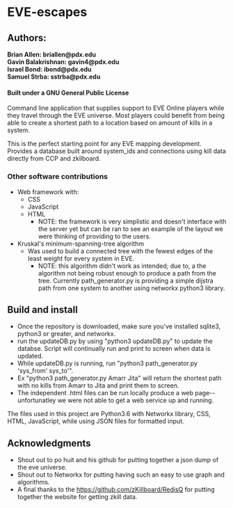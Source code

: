 # **EVE-escapes**
## Authors:
__Brian Allen: briallen@pdx.edu__  
__Gavin Balakrishnan: gavin4@pdx.edu__  
__Israel Bond: ibond@pdx.edu__   
__Samuel Strba: sstrba@pdx.edu__  
#### Built under a GNU General Public License      

Command line application that supplies support to EVE Online players while they travel through the EVE universe.
Most players could benefit from being able to create a shortest path to a location
based on amount of kills in a system.  

This is the perfect starting point for any EVE mapping development. 
Provides a database built around system_ids and connections using kill data directly from CCP and zkilboard.
  
### Other software contributions
* Web framework with:
  * CSS
  * JavaScript
  * HTML
    * NOTE: the framework is very simplistic and doesn't interface with the server yet but can be ran to see 
    an example of the layout we were thinking of providing to the users. 
* Kruskal's minimum-spanning-tree algorithm  
  * Was used to build a connected tree with the fewest edges of the least weight for every system in EVE.
    * NOTE: this algorithm didn't work as intended; due to, a the algorithm not being robust enough to produce a path from the tree. Currently path_generator.py is providing a simple dijstra path from one system to another using networkx python3 library.
     
## Build and install
* Once the repository is downloaded, make sure you've installed sqlite3, python3 or greater, and networkx. 
* run the updateDB.py by using "python3 updateDB.py" to update the databse. Script will continually run and print to screen when data is updated. 
* While updateDB.py is running, run "python3 path_generator.py 'sys_from' sys_to'". 
* Ex "python3 path_generator.py Amarr Jita" will return the shortest path with no kills from Amarr to Jita and print them to screen. 
* The independent .html files can be run locally produce a web page--unfortunatley we were not able to get a web service up and running. 


The files used in this project are Python3.6 with Networkx library, CSS, HTML, JavaScript, while using JSON files for formatted input.

## Acknowledgments

* Shout out to po huit and his github for putting together a json dump of the eve universe.
* Shout out to Networkx for putting having such an easy to use graph and algorithms. 
* A final thanks to the https://github.com/zKillboard/RedisQ for putting together the website for getting zkill data.
